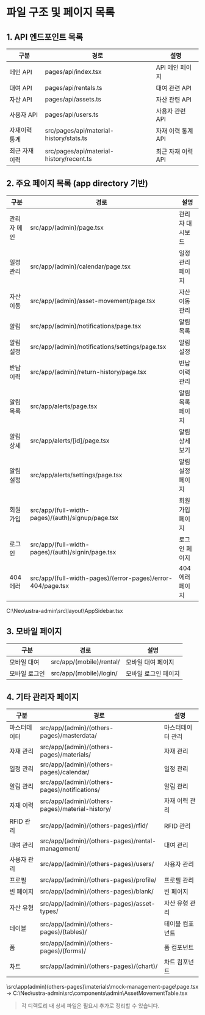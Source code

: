 # 파일 구조 및 페이지 목록

## 1. API 엔드포인트 목록

| 구분 | 경로 | 설명 |
|------|------|------|
| 메인 API | pages/api/index.tsx | API 메인 페이지 |
| 대여 API | pages/api/rentals.ts | 대여 관련 API |
| 자산 API | pages/api/assets.ts | 자산 관련 API |
| 사용자 API | pages/api/users.ts | 사용자 관련 API |
| 자재이력 통계 | src/pages/api/material-history/stats.ts | 자재 이력 통계 API |
| 최근 자재이력 | src/pages/api/material-history/recent.ts | 최근 자재 이력 API |

## 2. 주요 페이지 목록 (app directory 기반)

| 구분 | 경로 | 설명 |
|------|------|------|
| 관리자 메인 | src/app/(admin)/page.tsx | 관리자 대시보드 |
| 일정 관리 | src/app/(admin)/calendar/page.tsx | 일정 관리 페이지 |
| 자산 이동 | src/app/(admin)/asset-movement/page.tsx | 자산 이동 관리 |
| 알림 | src/app/(admin)/notifications/page.tsx | 알림 목록 |
| 알림 설정 | src/app/(admin)/notifications/settings/page.tsx | 알림 설정 |
| 반납 이력 | src/app/(admin)/return-history/page.tsx | 반납 이력 관리 |
| 알림 목록 | src/app/alerts/page.tsx | 알림 목록 페이지 |
| 알림 상세 | src/app/alerts/[id]/page.tsx | 알림 상세 보기 |
| 알림 설정 | src/app/alerts/settings/page.tsx | 알림 설정 페이지 |
| 회원가입 | src/app/(full-width-pages)/(auth)/signup/page.tsx | 회원가입 페이지 |
| 로그인 | src/app/(full-width-pages)/(auth)/signin/page.tsx | 로그인 페이지 |
| 404 에러 | src/app/(full-width-pages)/(error-pages)/error-404/page.tsx | 404 에러 페이지 |

C:\Neo\ustra-admin\src\layout\AppSidebar.tsx

## 3. 모바일 페이지

| 구분 | 경로 | 설명 |
|------|------|------|
| 모바일 대여 | src/app/(mobile)/rental/ | 모바일 대여 페이지 |
| 모바일 로그인 | src/app/(mobile)/login/ | 모바일 로그인 페이지 |

## 4. 기타 관리자 페이지

| 구분 | 경로 | 설명 |
|------|------|------|
| 마스터데이터 | src/app/(admin)/(others-pages)/masterdata/ | 마스터데이터 관리 |
| 자재 관리 | src/app/(admin)/(others-pages)/materials/ | 자재 관리 |
| 일정 관리 | src/app/(admin)/(others-pages)/calendar/ | 일정 관리 |
| 알림 관리 | src/app/(admin)/(others-pages)/notifications/ | 알림 관리 |
| 자재 이력 | src/app/(admin)/(others-pages)/material-history/ | 자재 이력 관리 |
| RFID 관리 | src/app/(admin)/(others-pages)/rfid/ | RFID 관리 |
| 대여 관리 | src/app/(admin)/(others-pages)/rental-management/ | 대여 관리 |
| 사용자 관리 | src/app/(admin)/(others-pages)/users/ | 사용자 관리 |
| 프로필 | src/app/(admin)/(others-pages)/profile/ | 프로필 관리 |
| 빈 페이지 | src/app/(admin)/(others-pages)/blank/ | 빈 페이지 |
| 자산 유형 | src/app/(admin)/(others-pages)/asset-types/ | 자산 유형 관리 |
| 테이블 | src/app/(admin)/(others-pages)/(tables)/ | 테이블 컴포넌트 |
| 폼 | src/app/(admin)/(others-pages)/(forms)/ | 폼 컴포넌트 |
| 차트 | src/app/(admin)/(others-pages)/(chart)/ | 차트 컴포넌트 |


\src\app\(admin)\(others-pages)\materials\mock-management-page\page.tsx 
-> C:\Neo\ustra-admin\src\components\admin\AssetMovementTable.tsx

> 각 디렉토리 내 상세 파일은 필요시 추가로 정리할 수 있습니다.